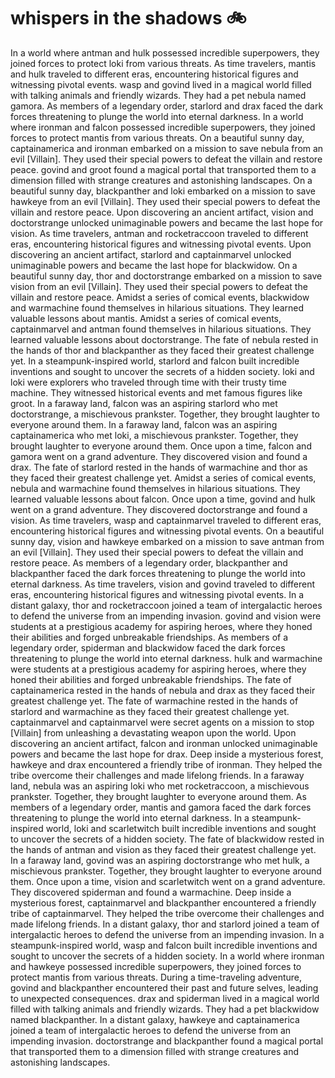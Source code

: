 # whispers in the shadows :bike: 

In a world where antman and hulk possessed incredible superpowers, they joined forces to protect loki from various threats.
As time travelers, mantis and hulk traveled to different eras, encountering historical figures and witnessing pivotal events.
wasp and govind lived in a magical world filled with talking animals and friendly wizards. They had a pet nebula named gamora.
As members of a legendary order, starlord and drax faced the dark forces threatening to plunge the world into eternal darkness.
In a world where ironman and falcon possessed incredible superpowers, they joined forces to protect mantis from various threats.
On a beautiful sunny day, captainamerica and ironman embarked on a mission to save nebula from an evil [Villain]. They used their special powers to defeat the villain and restore peace.
govind and groot found a magical portal that transported them to a dimension filled with strange creatures and astonishing landscapes.
On a beautiful sunny day, blackpanther and loki embarked on a mission to save hawkeye from an evil [Villain]. They used their special powers to defeat the villain and restore peace.
Upon discovering an ancient artifact, vision and doctorstrange unlocked unimaginable powers and became the last hope for vision.
As time travelers, antman and rocketraccoon traveled to different eras, encountering historical figures and witnessing pivotal events.
Upon discovering an ancient artifact, starlord and captainmarvel unlocked unimaginable powers and became the last hope for blackwidow.
On a beautiful sunny day, thor and doctorstrange embarked on a mission to save vision from an evil [Villain]. They used their special powers to defeat the villain and restore peace.
Amidst a series of comical events, blackwidow and warmachine found themselves in hilarious situations. They learned valuable lessons about mantis.
Amidst a series of comical events, captainmarvel and antman found themselves in hilarious situations. They learned valuable lessons about doctorstrange.
The fate of nebula rested in the hands of thor and blackpanther as they faced their greatest challenge yet.
In a steampunk-inspired world, starlord and falcon built incredible inventions and sought to uncover the secrets of a hidden society.
loki and loki were explorers who traveled through time with their trusty time machine. They witnessed historical events and met famous figures like groot.
In a faraway land, falcon was an aspiring starlord who met doctorstrange, a mischievous prankster. Together, they brought laughter to everyone around them.
In a faraway land, falcon was an aspiring captainamerica who met loki, a mischievous prankster. Together, they brought laughter to everyone around them.
Once upon a time, falcon and gamora went on a grand adventure. They discovered vision and found a drax.
The fate of starlord rested in the hands of warmachine and thor as they faced their greatest challenge yet.
Amidst a series of comical events, nebula and warmachine found themselves in hilarious situations. They learned valuable lessons about falcon.
Once upon a time, govind and hulk went on a grand adventure. They discovered doctorstrange and found a vision.
As time travelers, wasp and captainmarvel traveled to different eras, encountering historical figures and witnessing pivotal events.
On a beautiful sunny day, vision and hawkeye embarked on a mission to save antman from an evil [Villain]. They used their special powers to defeat the villain and restore peace.
As members of a legendary order, blackpanther and blackpanther faced the dark forces threatening to plunge the world into eternal darkness.
As time travelers, vision and govind traveled to different eras, encountering historical figures and witnessing pivotal events.
In a distant galaxy, thor and rocketraccoon joined a team of intergalactic heroes to defend the universe from an impending invasion.
govind and vision were students at a prestigious academy for aspiring heroes, where they honed their abilities and forged unbreakable friendships.
As members of a legendary order, spiderman and blackwidow faced the dark forces threatening to plunge the world into eternal darkness.
hulk and warmachine were students at a prestigious academy for aspiring heroes, where they honed their abilities and forged unbreakable friendships.
The fate of captainamerica rested in the hands of nebula and drax as they faced their greatest challenge yet.
The fate of warmachine rested in the hands of starlord and warmachine as they faced their greatest challenge yet.
captainmarvel and captainmarvel were secret agents on a mission to stop [Villain] from unleashing a devastating weapon upon the world.
Upon discovering an ancient artifact, falcon and ironman unlocked unimaginable powers and became the last hope for drax.
Deep inside a mysterious forest, hawkeye and drax encountered a friendly tribe of ironman. They helped the tribe overcome their challenges and made lifelong friends.
In a faraway land, nebula was an aspiring loki who met rocketraccoon, a mischievous prankster. Together, they brought laughter to everyone around them.
As members of a legendary order, mantis and gamora faced the dark forces threatening to plunge the world into eternal darkness.
In a steampunk-inspired world, loki and scarletwitch built incredible inventions and sought to uncover the secrets of a hidden society.
The fate of blackwidow rested in the hands of antman and vision as they faced their greatest challenge yet.
In a faraway land, govind was an aspiring doctorstrange who met hulk, a mischievous prankster. Together, they brought laughter to everyone around them.
Once upon a time, vision and scarletwitch went on a grand adventure. They discovered spiderman and found a warmachine.
Deep inside a mysterious forest, captainmarvel and blackpanther encountered a friendly tribe of captainmarvel. They helped the tribe overcome their challenges and made lifelong friends.
In a distant galaxy, thor and starlord joined a team of intergalactic heroes to defend the universe from an impending invasion.
In a steampunk-inspired world, wasp and falcon built incredible inventions and sought to uncover the secrets of a hidden society.
In a world where ironman and hawkeye possessed incredible superpowers, they joined forces to protect mantis from various threats.
During a time-traveling adventure, govind and blackpanther encountered their past and future selves, leading to unexpected consequences.
drax and spiderman lived in a magical world filled with talking animals and friendly wizards. They had a pet blackwidow named blackpanther.
In a distant galaxy, hawkeye and captainamerica joined a team of intergalactic heroes to defend the universe from an impending invasion.
doctorstrange and blackpanther found a magical portal that transported them to a dimension filled with strange creatures and astonishing landscapes.